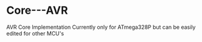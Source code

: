 # Core---AVR
AVR Core Implementation
Currently only for ATmega328P but can be easily edited for other MCU's
